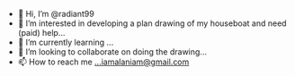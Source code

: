 - 👋 Hi, I’m @radiant99
- 👀 I’m interested in developing a plan drawing of my houseboat and need (paid) help...
- 🌱 I’m currently learning ...
- 💞️ I’m looking to collaborate on doing the drawing...
- 📫 How to reach me ...iamalaniam@gmail.com

<!---
radiant99/radiant99 is a ✨ special ✨ repository because its `README.md` (this file) appears on your GitHub profile.
You can click the Preview link to take a look at your changes.
--->
